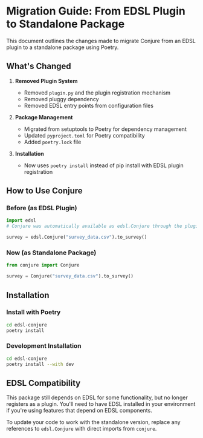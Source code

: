 # Migration Guide: From EDSL Plugin to Standalone Package

This document outlines the changes made to migrate Conjure from an EDSL plugin to a standalone package using Poetry.

## What's Changed

1. **Removed Plugin System**
   - Removed `plugin.py` and the plugin registration mechanism
   - Removed pluggy dependency
   - Removed EDSL entry points from configuration files

2. **Package Management**
   - Migrated from setuptools to Poetry for dependency management
   - Updated `pyproject.toml` for Poetry compatibility
   - Added `poetry.lock` file

3. **Installation**
   - Now uses `poetry install` instead of pip install with EDSL plugin registration

## How to Use Conjure

### Before (as EDSL Plugin)

```python
import edsl
# Conjure was automatically available as edsl.Conjure through the plugin system

survey = edsl.Conjure("survey_data.csv").to_survey()
```

### Now (as Standalone Package)

```python
from conjure import Conjure

survey = Conjure("survey_data.csv").to_survey()
```

## Installation

### Install with Poetry

```bash
cd edsl-conjure
poetry install
```

### Development Installation

```bash
cd edsl-conjure
poetry install --with dev
```

## EDSL Compatibility

This package still depends on EDSL for some functionality, but no longer registers as a plugin. You'll need to have EDSL installed in your environment if you're using features that depend on EDSL components.

To update your code to work with the standalone version, replace any references to `edsl.Conjure` with direct imports from `conjure`.